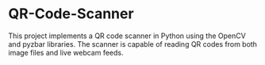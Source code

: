 # QR-Code-Scanner
This project implements a QR code scanner in Python using the OpenCV and pyzbar libraries. The scanner is capable of reading QR codes from both image files and live webcam feeds.
